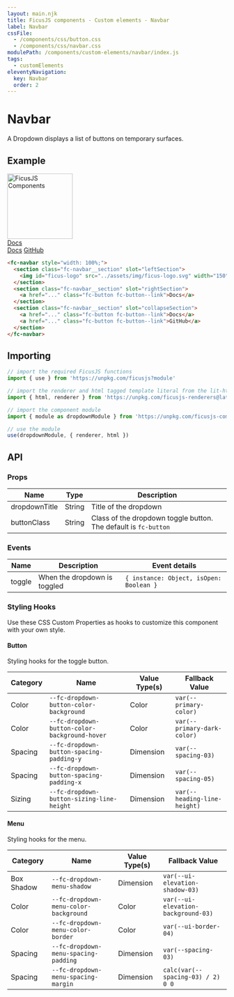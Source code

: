 ```yaml
---
layout: main.njk
title: FicusJS components - Custom elements - Navbar
label: Navbar
cssFile:
  - /components/css/button.css
  - /components/css/navbar.css
modulePath: /components/custom-elements/navbar/index.js
tags:
  - customElements
eleventyNavigation:
  key: Navbar
  order: 2
---
```

# Navbar

A Dropdown displays a list of buttons on temporary surfaces.

## Example

<div class="fd-component-container">
  <fc-navbar style="width: 100%;">
    <section class="fc-navbar__section" slot="leftSection">
      <img id="ficus-logo" src="../assets/img/ficus-logo.svg" width="150" alt="FicusJS Components">
    </section>
    <section class="fc-navbar__section" slot="rightSection">
      <a href="..." class="fc-button fc-button--link">Docs</a>
    </section>
    <section class="fc-navbar__section" slot="collapseSection">
      <a href="..." class="fc-button fc-button--link">Docs</a>
      <a href="..." class="fc-button fc-button--link">GitHub</a>
    </section>
  </fc-navbar>
</div>

```html
<fc-navbar style="width: 100%;">
  <section class="fc-navbar__section" slot="leftSection">
    <img id="ficus-logo" src="../assets/img/ficus-logo.svg" width="150" alt="FicusJS Components">
  </section>
  <section class="fc-navbar__section" slot="rightSection">
    <a href="..." class="fc-button fc-button--link">Docs</a>
  </section>
  <section class="fc-navbar__section" slot="collapseSection">
    <a href="..." class="fc-button fc-button--link">Docs</a>
    <a href="..." class="fc-button fc-button--link">GitHub</a>
  </section>
</fc-navbar>
```

## Importing

```js
// import the required FicusJS functions
import { use } from 'https://unpkg.com/ficusjs?module'

// import the renderer and html tagged template literal from the lit-html library
import { html, renderer } from 'https://unpkg.com/ficusjs-renderers@latest/dist/lit-html.js'

// import the component module
import { module as dropdownModule } from 'https://unpkg.com/ficusjs-components@latest/components/custom-elements/dropdown/index.js'

// use the module
use(dropdownModule, { renderer, html })
```

## API

### Props

| Name | Type | Description |
| --- | --- | --- |
| dropdownTitle | String | Title of the dropdown  |
| buttonClass | String | Class of the dropdown toggle button. The default is `fc-button`  |

### Events

| Name | Description | Event details |
| --- | --- | --- |
| toggle | When the dropdown is toggled | `{ instance: Object, isOpen: Boolean }` |

### Styling Hooks

Use these CSS Custom Properties as hooks to customize this component with your own style.

#### Button

Styling hooks for the toggle button.

| Category | Name | Value Type(s) | Fallback Value
| --- | --- | --- | --- |
| Color | `--fc-dropdown-button-color-background` | Color | `var(--primary-color)` |
| Color | `--fc-dropdown-button-color-background-hover` | Color | `var(--primary-dark-color)` |
| Spacing | `--fc-dropdown-button-spacing-padding-y` | Dimension | `var(--spacing-03)` |
| Spacing | `--fc-dropdown-button-spacing-padding-x` | Dimension | `var(--spacing-05)` |
| Sizing | `--fc-dropdown-button-sizing-line-height` | Dimension | `var(--heading-line-height)` |

#### Menu

Styling hooks for the menu.

| Category | Name | Value Type(s) | Fallback Value
| --- | --- | --- | --- |
| Box Shadow | `--fc-dropdown-menu-shadow` | Dimension | `var(--ui-elevation-shadow-03)` |
| Color | `--fc-dropdown-menu-color-background` | Color | `var(--ui-elevation-background-03)` |
| Color | `--fc-dropdown-menu-color-border` | Color | `var(--ui-border-04)` |
| Spacing | `--fc-dropdown-menu-spacing-padding` | Dimension | `var(--spacing-03)` |
| Spacing | `--fc-dropdown-menu-spacing-margin` | Dimension | `calc(var(--spacing-03) / 2) 0 0` |